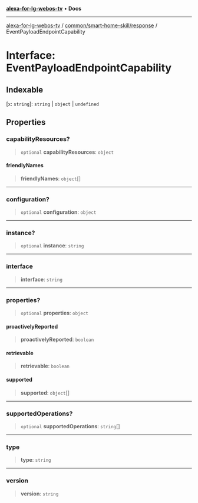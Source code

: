 [**alexa-for-lg-webos-tv**](../../../../README.md) • **Docs**

***

[alexa-for-lg-webos-tv](../../../../modules.md) / [common/smart-home-skill/response](../README.md) / EventPayloadEndpointCapability

# Interface: EventPayloadEndpointCapability

## Indexable

 \[`x`: `string`\]: `string` \| `object` \| `undefined`

## Properties

### capabilityResources?

> `optional` **capabilityResources**: `object`

#### friendlyNames

> **friendlyNames**: `object`[]

***

### configuration?

> `optional` **configuration**: `object`

***

### instance?

> `optional` **instance**: `string`

***

### interface

> **interface**: `string`

***

### properties?

> `optional` **properties**: `object`

#### proactivelyReported

> **proactivelyReported**: `boolean`

#### retrievable

> **retrievable**: `boolean`

#### supported

> **supported**: `object`[]

***

### supportedOperations?

> `optional` **supportedOperations**: `string`[]

***

### type

> **type**: `string`

***

### version

> **version**: `string`
